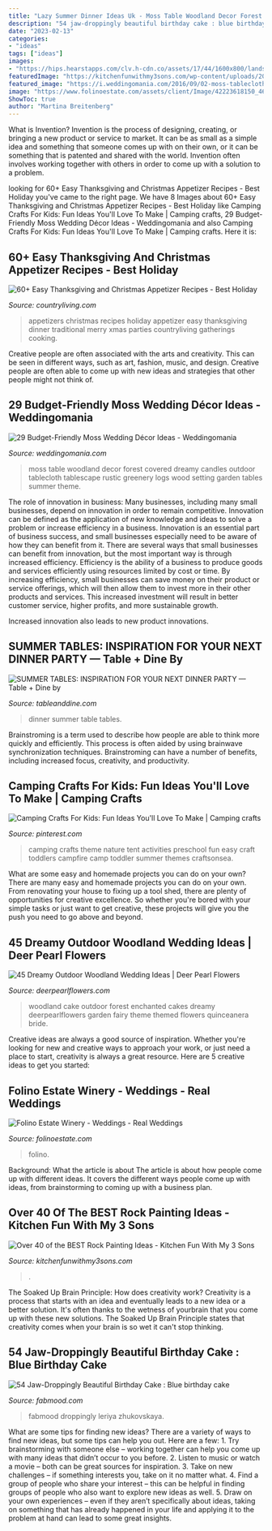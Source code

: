 ```yaml
---
title: "Lazy Summer Dinner Ideas Uk - Moss Table Woodland Decor Forest Covered Dreamy Candles Outdoor Tablecloth Tablescape Rustic Greenery Logs Wood Setting Garden Tables Summer Theme"
description: "54 jaw-droppingly beautiful birthday cake : blue birthday cake"
date: "2023-02-13"
categories:
- "ideas"
tags: ["ideas"]
images:
- "https://hips.hearstapps.com/clv.h-cdn.co/assets/17/44/1600x800/landscape-1509398096-best-holiday-appetizers.jpg?resize=1200:*"
featuredImage: "https://kitchenfunwithmy3sons.com/wp-content/uploads/2017/02/painted-owl-stones.jpg"
featured_image: "https://i.weddingomania.com/2016/09/02-moss-tablecloth-and-logs-covered-with-moss-for-a-forest-wedding.jpg"
image: "https://www.folinoestate.com/assets/client/Image/42223618150_463a81e1c1_o.jpg"
ShowToc: true
author: "Martina Breitenberg"
---
```



What is Invention?
Invention is the process of designing, creating, or bringing a new product or service to market. It can be as small as a simple idea and something that someone comes up with on their own, or it can be something that is patented and shared with the world. Invention often involves working together with others in order to come up with a solution to a problem.

	

		
looking for 60+ Easy Thanksgiving and Christmas Appetizer Recipes - Best Holiday you've came to the right page. We have 8 Images about 60+ Easy Thanksgiving and Christmas Appetizer Recipes - Best Holiday like Camping Crafts For Kids: Fun Ideas You&#039;ll Love To Make | Camping crafts, 29 Budget-Friendly Moss Wedding Décor Ideas - Weddingomania and also Camping Crafts For Kids: Fun Ideas You&#039;ll Love To Make | Camping crafts. Here it is:
		
    
## 60+ Easy Thanksgiving And Christmas Appetizer Recipes - Best Holiday

<img loading=lazy src="https://hips.hearstapps.com/clv.h-cdn.co/assets/17/44/1600x800/landscape-1509398096-best-holiday-appetizers.jpg?resize=1200:*" onerror="this.onerror=null;this.src='https://tse4.mm.bing.net/th?id=OIP.Df1mrWByANdDk1YMmVo2JgHaDt&amp;pid=15.1';" alt="60+ Easy Thanksgiving and Christmas Appetizer Recipes - Best Holiday">

_Source: countryliving.com_

>appetizers christmas recipes holiday appetizer easy thanksgiving dinner traditional merry xmas parties countryliving gatherings cooking. 

	

Creative people are often associated with the arts and creativity. This can be seen in different ways, such as art, fashion, music, and design. Creative people are often able to come up with new ideas and strategies that other people might not think of.

    
## 29 Budget-Friendly Moss Wedding Décor Ideas - Weddingomania

<img loading=lazy src="https://i.weddingomania.com/2016/09/02-moss-tablecloth-and-logs-covered-with-moss-for-a-forest-wedding.jpg" onerror="this.onerror=null;this.src='https://tse3.mm.bing.net/th?id=OIP.XwAISFUBfw2QfKsaFtprPgHaLH&amp;pid=15.1';" alt="29 Budget-Friendly Moss Wedding Décor Ideas - Weddingomania">

_Source: weddingomania.com_

>moss table woodland decor forest covered dreamy candles outdoor tablecloth tablescape rustic greenery logs wood setting garden tables summer theme. 

	

The role of innovation in business:
Many businesses, including many small businesses, depend on innovation in order to remain competitive. Innovation can be defined as the application of new knowledge and ideas to solve a problem or increase efficiency in a business. Innovation is an essential part of business success, and small businesses especially need to be aware of how they can benefit from it.
There are several ways that small businesses can benefit from innovation, but the most important way is through increased efficiency. Efficiency is the ability of a business to produce goods and services efficiently using resources limited by cost or time. By increasing efficiency, small businesses can save money on their product or service offerings, which will then allow them to invest more in their other products and services. This increased investment will result in better customer service, higher profits, and more sustainable growth.

Increased innovation also leads to new product innovations.

    
## SUMMER TABLES: INSPIRATION FOR YOUR NEXT DINNER PARTY — Table + Dine By

<img loading=lazy src="http://static1.squarespace.com/static/5486ad94e4b0a0a7517cee9f/t/5780ab022994ca7ad2ddc920/1468142418340/?format=1000w" onerror="this.onerror=null;this.src='https://tse3.mm.bing.net/th?id=OIP.W8UrbovTKf1nTPU_VjUJDQHaJ9&amp;pid=15.1';" alt="SUMMER TABLES: INSPIRATION FOR YOUR NEXT DINNER PARTY — Table + Dine by">

_Source: tableanddine.com_

>dinner summer table tables. 

	

Brainstroming is a term used to describe how people are able to think more quickly and efficiently. This process is often aided by using brainwave synchronization techniques. Brainstroming can have a number of benefits, including increased focus, creativity, and productivity.

    
## Camping Crafts For Kids: Fun Ideas You&#039;ll Love To Make | Camping Crafts

<img loading=lazy src="https://i.pinimg.com/736x/c8/a4/7c/c8a47cfe4164b213cc4413f4f30ab10b.jpg" onerror="this.onerror=null;this.src='https://tse4.mm.bing.net/th?id=OIP.kmTa0tm6jNZa_92fRXsTxQHaOy&amp;pid=15.1';" alt="Camping Crafts For Kids: Fun Ideas You&#039;ll Love To Make | Camping crafts">

_Source: pinterest.com_

>camping crafts theme nature tent activities preschool fun easy craft toddlers campfire camp toddler summer themes craftsonsea. 

	

What are some easy and homemade projects you can do on your own?
There are many easy and homemade projects you can do on your own. From renovating your house to fixing up a tool shed, there are plenty of opportunities for creative excellence. So whether you're bored with your simple tasks or just want to get creative, these projects will give you the push you need to go above and beyond.

    
## 45 Dreamy Outdoor Woodland Wedding Ideas | Deer Pearl Flowers

<img loading=lazy src="http://www.deerpearlflowers.com/wp-content/uploads/2015/04/enchanted-forest-wedding-cake-682x1024.jpg" onerror="this.onerror=null;this.src='https://tse2.mm.bing.net/th?id=OIP.2uzAP8KQTWkxWsKzK6F_pwHaLH&amp;pid=15.1';" alt="45 Dreamy Outdoor Woodland Wedding Ideas | Deer Pearl Flowers">

_Source: deerpearlflowers.com_

>woodland cake outdoor forest enchanted cakes dreamy deerpearlflowers garden fairy theme themed flowers quinceanera bride. 

	

Creative ideas are always a good source of inspiration. Whether you're looking for new and creative ways to approach your work, or just need a place to start, creativity is always a great resource. Here are 5 creative ideas to get you started: 

    
## Folino Estate Winery - Weddings - Real Weddings

<img loading=lazy src="https://www.folinoestate.com/assets/client/Image/42223618150_463a81e1c1_o.jpg" onerror="this.onerror=null;this.src='https://tse2.mm.bing.net/th?id=OIP.7zTfIUm-R0QKp72nMXCe8AHaE8&amp;pid=15.1';" alt="Folino Estate Winery - Weddings - Real Weddings">

_Source: folinoestate.com_

>folino. 

	

Background: What the article is about
The article is about how people come up with different ideas. It covers the different ways people come up with ideas, from brainstorming to coming up with a business plan.

    
## Over 40 Of The BEST Rock Painting Ideas - Kitchen Fun With My 3 Sons

<img loading=lazy src="https://kitchenfunwithmy3sons.com/wp-content/uploads/2017/02/painted-owl-stones.jpg" onerror="this.onerror=null;this.src='https://tse3.mm.bing.net/th?id=OIP.txQIiOSuxTO8OIvk8gobawHaHa&amp;pid=15.1';" alt="Over 40 of the BEST Rock Painting Ideas - Kitchen Fun With My 3 Sons">

_Source: kitchenfunwithmy3sons.com_

>. 

	

The Soaked Up Brain Principle: How does creativity work?
Creativity is a process that starts with an idea and eventually leads to a new idea or a better solution. It's often thanks to the wetness of yourbrain that you come up with these new solutions. The Soaked Up Brain Principle states that creativity comes when your brain is so wet it can't stop thinking.

    
## 54 Jaw-Droppingly Beautiful Birthday Cake : Blue Birthday Cake

<img loading=lazy src="https://www.fabmood.com/inspiration/wp-content/uploads/2020/11/cake-idea-3.jpg" onerror="this.onerror=null;this.src='https://tse4.mm.bing.net/th?id=OIP.dwad4XzS4v1XV2Rf93BbkAHaMf&amp;pid=15.1';" alt="54 Jaw-Droppingly Beautiful Birthday Cake : Blue birthday cake">

_Source: fabmood.com_

>fabmood droppingly leriya zhukovskaya. 

	

What are some tips for finding new ideas?
There are a variety of ways to find new ideas, but some tips can help you out. Here are a few: 1. Try brainstorming with someone else – working together can help you come up with many ideas that didn’t occur to you before. 2. Listen to music or watch a movie – both can be great sources for inspiration. 3. Take on new challenges – if something interests you, take on it no matter what. 4. Find a group of people who share your interest – this can be helpful in finding groups of people who also want to explore new ideas as well. 5. Draw on your own experiences – even if they aren’t specifically about ideas, taking on something that has already happened in your life and applying it to the problem at hand can lead to some great insights.

